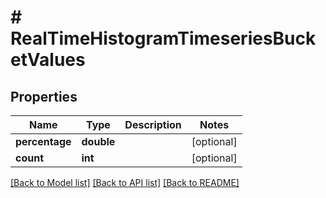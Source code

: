 # # RealTimeHistogramTimeseriesBucketValues

## Properties

Name | Type | Description | Notes
------------ | ------------- | ------------- | -------------
**percentage** | **double** |  | [optional]
**count** | **int** |  | [optional]

[[Back to Model list]](../../README.md#models) [[Back to API list]](../../README.md#endpoints) [[Back to README]](../../README.md)
